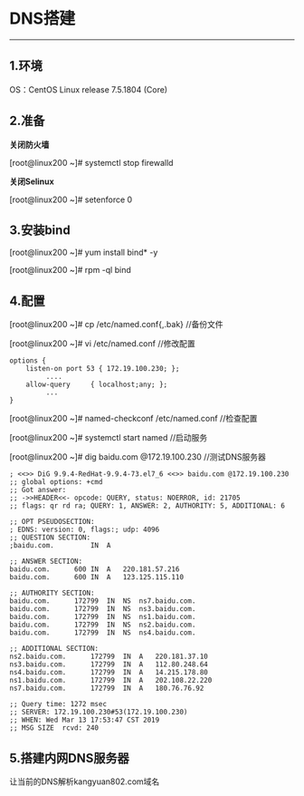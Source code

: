 # DNS搭建
---
## 1.环境
OS：CentOS Linux release 7.5.1804 (Core)

## 2.准备
**关闭防火墙**

[root@linux200 ~]# systemctl stop firewalld

**关闭Selinux**

[root@linux200 ~]# setenforce 0

## 3.安装bind
[root@linux200 ~]# yum install  bind*  -y

[root@linux200 ~]# rpm -ql bind

## 4.配置
[root@linux200 ~]# cp /etc/named.conf{,.bak} //备份文件

[root@linux200 ~]# vi /etc/named.conf //修改配置
```
options {
    listen-on port 53 { 172.19.100.230; };   
         ....
    allow-query     { localhost;any; };
         ...
}
```
[root@linux200 ~]# named-checkconf /etc/named.conf //检查配置

[root@linux200 ~]# systemctl start named //启动服务

[root@linux200 ~]# dig baidu.com @172.19.100.230 //测试DNS服务器
```
; <<>> DiG 9.9.4-RedHat-9.9.4-73.el7_6 <<>> baidu.com @172.19.100.230
;; global options: +cmd
;; Got answer:
;; ->>HEADER<<- opcode: QUERY, status: NOERROR, id: 21705
;; flags: qr rd ra; QUERY: 1, ANSWER: 2, AUTHORITY: 5, ADDITIONAL: 6

;; OPT PSEUDOSECTION:
; EDNS: version: 0, flags:; udp: 4096
;; QUESTION SECTION:
;baidu.com.			IN	A

;; ANSWER SECTION:
baidu.com.		600	IN	A	220.181.57.216
baidu.com.		600	IN	A	123.125.115.110

;; AUTHORITY SECTION:
baidu.com.		172799	IN	NS	ns7.baidu.com.
baidu.com.		172799	IN	NS	ns3.baidu.com.
baidu.com.		172799	IN	NS	ns1.baidu.com.
baidu.com.		172799	IN	NS	ns2.baidu.com.
baidu.com.		172799	IN	NS	ns4.baidu.com.

;; ADDITIONAL SECTION:
ns2.baidu.com.		172799	IN	A	220.181.37.10
ns3.baidu.com.		172799	IN	A	112.80.248.64
ns4.baidu.com.		172799	IN	A	14.215.178.80
ns1.baidu.com.		172799	IN	A	202.108.22.220
ns7.baidu.com.		172799	IN	A	180.76.76.92

;; Query time: 1272 msec
;; SERVER: 172.19.100.230#53(172.19.100.230)
;; WHEN: Wed Mar 13 17:53:47 CST 2019
;; MSG SIZE  rcvd: 240
```
## 5.搭建内网DNS服务器
让当前的DNS解析kangyuan802.com域名
